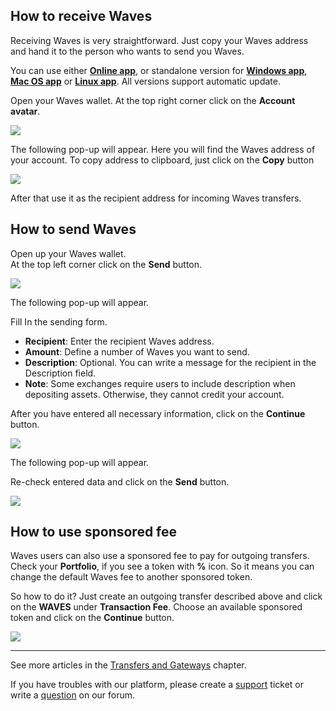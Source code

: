 ## How to receive Waves

Receiving Waves is very straightforward. Just copy your Waves address and hand it to the person who wants to send you Waves.

You can use either [**Online app**](https://dex.wavesplatform.com), or standalone version for [**Windows app**](https://wavesplatform.com/files/WavesDEX-win.zip), [**Mac OS app**](https://wavesplatform.com/files/WavesDEX-mac.dmg) or [**Linux app**](https://wavesplatform.com/files/WavesDEX-linux.deb). All versions support automatic update.

Open your Waves wallet. At the top right corner click on the **Account avatar**.

![](/_assets/waves_address_01.png)

The following pop-up will appear.
Here you will find the Waves address of your account. To copy address to clipboard, just click on the **Copy** button

![](/_assets/waves_address_02.png)

After that use it as the recipient address for incoming Waves transfers.

## How to send Waves

Open up your Waves wallet.  
At the top left corner click on the **Send** button.

![](/_assets/waves_transfers_01.png)

The following pop-up will appear.

Fill In the sending form.

* **Recipient**: Enter the recipient Waves address.
* **Amount**: Define a number of Waves you want to send.
* **Description**: Optional. You can write a message for the recipient in the Description field.
* **Note**: Some exchanges require users to include description when depositing assets. Otherwise, they cannot credit your account.

After you have entered all necessary information, click on the **Continue** button.

![](/_assets/waves_transfers_02.png)

The following pop-up will appear.

Re-check entered data and click on the **Send** button.

![](/_assets/waves_transfers_03.png)

## How to use sponsored fee

Waves users can also use a sponsored fee to pay for outgoing transfers. Check your **Portfolio**, if you see a token with **%** icon. So it means you can change the default Waves fee to another sponsored token.

So how to do it? Just create an outgoing transfer described above and click on the **WAVES** under **Transaction Fee**.
Choose an available sponsored token and click on the **Continue** button.

![](/_assets/transaction_fee.png)

___

See more articles in the [Transfers and Gateways](/waves-client/wallet-management.md) chapter.

If you have troubles with our platform, please create a [support](https://support.wavesplatform.com/) ticket or write a [question](https://forum.wavesplatform.com/) on our forum.
